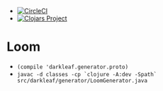 + [![CircleCI](https://circleci.com/gh/darkleaf/generator.svg?style=svg)](https://circleci.com/gh/darkleaf/generator)
+ [![Clojars Project](https://img.shields.io/clojars/v/darkleaf/generator.svg)](https://clojars.org/darkleaf/generator)

# Loom

* ```(compile 'darkleaf.generator.proto)```
* ```javac -d classes -cp `clojure -A:dev -Spath` src/darkleaf/generator/LoomGenerator.java```
